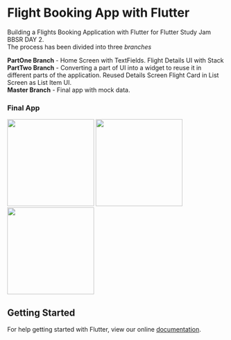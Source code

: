 # Flight Booking App with Flutter
Building a Flights Booking Application with Flutter for Flutter Study Jam BBSR DAY 2.<br>
The process has been divided into three *branches*

**PartOne Branch** - Home Screen with TextFields. Flight Details UI with Stack<br>
**PartTwo Branch** - Converting a part of UI into a widget to reuse it in different parts of the application. Reused Details Screen Flight Card in List Screen as List Item UI.<br>
**Master Branch** - Final app with mock data. <br>

### Final App
<img src = "https://github.com/PoojaB26/FlightBookingFlutter/blob/master/1.png" width=200> <img src = "https://github.com/PoojaB26/FlightBookingFlutter/blob/master/2.png" width=200> <img src = "https://github.com/PoojaB26/FlightBookingFlutter/blob/master/3.png" width=200>

## Getting Started

For help getting started with Flutter, view our online
[documentation](https://flutter.io/).
